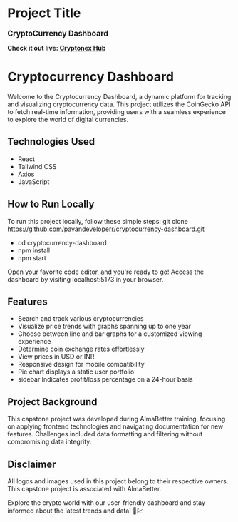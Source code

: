 # Project Title

**<span style="font-size: larger;">CryptoCurrency Dashboard</span>**

**Check it out live: [Cryptonex Hub](https://cryptonexhub.netlify.app/)**

# Cryptocurrency Dashboard

Welcome to the Cryptocurrency Dashboard, a dynamic platform for tracking and visualizing cryptocurrency data. This project utilizes the CoinGecko API to fetch real-time information, providing users with a seamless experience to explore the world of digital currencies.

## Technologies Used
- React
- Tailwind CSS
- Axios
- JavaScript

## How to Run Locally
To run this project locally, follow these simple steps:
git clone https://github.com/pavandeveloperr/cryptocurrency-dashboard.git
- cd cryptocurrency-dashboard
- npm install
- npm start

Open your favorite code editor, and you're ready to go! Access the dashboard by visiting localhost:5173 in your browser.

## Features
- Search and track various cryptocurrencies
- Visualize price trends with graphs spanning up to one year
- Choose between line and bar graphs for a customized viewing experience
- Determine coin exchange rates effortlessly
- View prices in USD or INR
- Responsive design for mobile compatibility
- Pie chart displays a static user portfolio
- sidebar Indicates profit/loss percentage on a 24-hour basis

## Project Background
This capstone project was developed during AlmaBetter training, focusing on applying frontend technologies and navigating documentation for new features. Challenges included data formatting and filtering without compromising data integrity.

## Disclaimer
All logos and images used in this project belong to their respective owners. This capstone project is associated with AlmaBetter.

Explore the crypto world with our user-friendly dashboard and stay informed about the latest trends and data! 🚀💹
